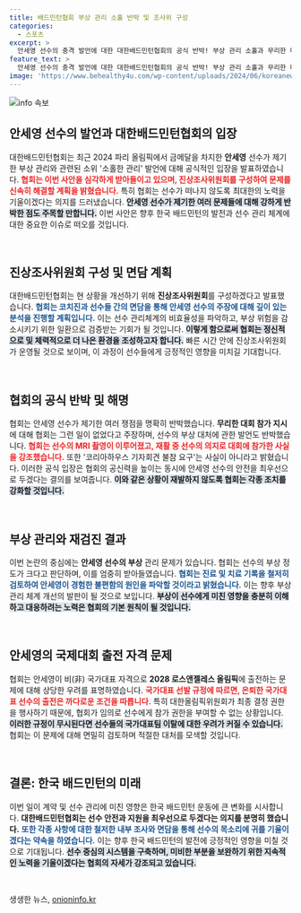 ```yaml
---
title: 배드민턴협회 부상 관리 소홀 반박 및 조사위 구성
categories:
  - 스포츠
excerpt: >
  안세영 선수의 충격 발언에 대한 대한배드민턴협회의 공식 반박! 부상 관리 소홀과 무리한 대회 참가 지시를 일축하며 진상조사위원회를 개최하겠다고 밝혔는데, 이로 인해 갈등의 심화가 예상된다. 자세한 내용을 클릭해 확인하세요!
feature_text: >
  안세영 선수의 충격 발언에 대한 대한배드민턴협회의 공식 반박! 부상 관리 소홀과 무리한 대회 참가 지시를 일축하며 진상조사위원회를 개최하겠다고 밝혔는데, 이로 인해 갈등의 심화가 예상된다. 자세한 내용을 클릭해 확인하세요!
image: 'https://www.behealthy4u.com/wp-content/uploads/2024/06/koreanews.jpg'
---
```


<p><img src="https://www.behealthy4u.com/wp-content/uploads/2024/06/koreanews.jpg" alt="info 속보" /></p>

<h2 data-ke-size="size26">안세영 선수의 발언과 대한배드민턴협회의 입장</h2>

<p data-ke-size="size16">대한배드민턴협회는 최근 2024 파리 올림픽에서 금메달을 차지한 <b>안세영</b> 선수가 제기한 부상 관리와 관련된 소위 '소홀한 관리' 발언에 대해 공식적인 입장을 발표하였습니다. <b><span style="color: #ee2323;">협회는 이번 사안을 심각하게 받아들이고 있으며, 진상조사위원회를 구성하여 문제를 신속히 해결할 계획을 밝혔습니다.</span></b> 특히 협회는 선수가 떠나지 않도록 최대한의 노력을 기울이겠다는 의지를 드러냈습니다. <b><span style="background-color: #21538527;">안세영 선수가 제기한 여러 문제들에 대해 강하게 반박한 점도 주목할 만합니다.</span></b> 이번 사안은 향후 한국 배드민턴의 발전과 선수 관리 체계에 대한 중요한 이슈로 떠오를 것입니다.</p>

<p data-ke-size="size16">&nbsp;</p>

<h2 data-ke-size="size26">진상조사위원회 구성 및 면담 계획</h2>

<p data-ke-size="size16">대한배드민턴협회는 현 상황을 개선하기 위해 <b>진상조사위원회</b>를 구성하겠다고 발표했습니다. <b><span style="color: #1a5490;">협회는 코치진과 선수들 간의 면담을 통해 안세영 선수의 주장에 대해 깊이 있는 분석을 진행할 계획입니다.</span></b> 이는 선수 관리체계의 비효율성을 파악하고, 부상 위험을 감소시키기 위한 일환으로 검증받는 기회가 될 것입니다. <b><span style="background-color: #21538527;">이렇게 함으로써 협회는 정신적으로 및 체력적으로 더 나은 환경을 조성하고자 합니다.</span></b> 빠른 시간 안에 진상조사위원회가 운영될 것으로 보이며, 이 과정이 선수들에게 긍정적인 영향을 미치길 기대합니다.</p>

<p data-ke-size="size16">&nbsp;</p>

<h2 data-ke-size="size26">협회의 공식 반박 및 해명</h2>

<p data-ke-size="size16">협회는 안세영 선수가 제기한 여러 쟁점을 명확히 반박했습니다. <b>무리한 대회 참가 지시</b>에 대해 협회는 그런 일이 없었다고 주장하며, 선수의 부상 대처에 관한 발언도 반박했습니다. <b><span style="color: #ee2323;">협회는 선수의 MRI 촬영이 이루어졌고, 재활 중 선수의 의지로 대회에 참가한 사실을 강조했습니다.</span></b> 또한 '코리아하우스 기자회견 불참 요구'는 사실이 아니라고 밝혔습니다. 이러한 공식 입장은 협회의 공신력을 높이는 동시에 안세영 선수의 안전을 최우선으로 두겠다는 결의를 보여줍니다. <b><span style="background-color: #21538527;">이와 같은 상황이 재발하지 않도록 협회는 각종 조치를 강화할 것입니다.</span></b></p>

<p data-ke-size="size16">&nbsp;</p>

<h2 data-ke-size="size26">부상 관리와 재검진 결과</h2>

<p data-ke-size="size16">이번 논란의 중심에는 <b>안세영 선수의 부상</b> 관리 문제가 있습니다. 협회는 선수의 부상 정도가 크다고 판단하며, 이를 엄중히 받아들였습니다. <b><span style="color: #1a5490;">협회는 진료 및 치료 기록을 철저히 검토하여 안세영이 경험한 불편함의 원인을 파악할 것이라고 밝혔습니다.</span></b> 이는 향후 부상 관리 체계 개선의 발판이 될 것으로 보입니다. <b><span style="background-color: #21538527;">부상이 선수에게 미친 영향을 충분히 이해하고 대응하려는 노력은 협회의 기본 원칙이 될 것입니다.</span></b></p>

<p data-ke-size="size16">&nbsp;</p>

<h2 data-ke-size="size26">안세영의 국제대회 출전 자격 문제</h2>

<p data-ke-size="size16">협회는 안세영이 비(非) 국가대표 자격으로 <b>2028 로스앤젤레스 올림픽</b>에 출전하는 문제에 대해 상당한 우려를 표명하였습니다. <b><span style="color: #ee2323;">국가대표 선발 규정에 따르면, 은퇴한 국가대표 선수의 출전은 까다로운 조건을 따릅니다.</span></b> 특히 대한올림픽위원회가 최종 결정 권한을 행사하기 때문에, 협회가 임의로 선수에게 참가 권한을 부여할 수 없는 상황입니다. <b><span style="background-color: #21538527;">이러한 규정이 무시된다면 선수들의 국가대표팀 이탈에 대한 우려가 커질 수 있습니다.</span></b> 협회는 이 문제에 대해 면밀히 검토하며 적절한 대처를 모색할 것입니다.</p>

<p data-ke-size="size16">&nbsp;</p>

<h2 data-ke-size="size26">결론: 한국 배드민턴의 미래</h2>

<p data-ke-size="size16">이번 일이 계약 및 선수 관리에 미친 영향은 한국 배드민턴 운동에 큰 변화를 시사합니다. <b>대한배드민턴협회는 선수 안전과 지원을 최우선으로 두겠다는 의지를 분명히 했습니다.</b> <b><span style="color: #1a5490;">또한 각종 사항에 대한 철저한 내부 조사와 면담을 통해 선수의 목소리에 귀를 기울이겠다는 약속을 하였습니다.</span></b> 이는 향후 한국 배드민턴의 발전에 긍정적인 영향을 미칠 것으로 기대됩니다. <b><span style="background-color: #21538527;">선수 중심의 시스템을 구축하며, 미비한 부분을 보완하기 위한 지속적인 노력을 기울이겠다는 협회의 자세가 강조되고 있습니다.</span></b></p> 

<p data-ke-size="size16">&nbsp;</p>
생생한 뉴스, <a href="https://onioninfo.kr" rel="dofollow">onioninfo.kr</a>


